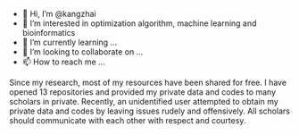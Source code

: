 - 👋 Hi, I’m @kangzhai
- 👀 I’m interested in optimization algorithm, machine learning and bioinformatics
- 🌱 I’m currently learning ...
- 💞️ I’m looking to collaborate on ...
- 📫 How to reach me ...

Since my research, most of my resources have been shared for free. I have opened 13 repositories and provided my private data and codes to many scholars in private. Recently, an unidentified user attempted to obtain my private data and codes by leaving issues rudely and offensively. All scholars should communicate with each other with respect and courtesy.

